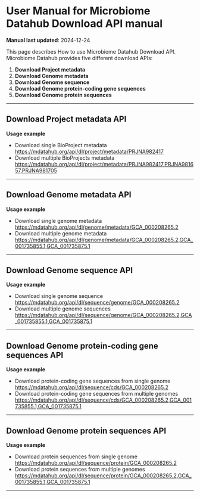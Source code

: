 # User Manual for Microbiome Datahub Download API manual

**Manual last updated**: 2024-12-24

This page describes How to use Microbiome Datahub Download API. Microbiome Datahub provides five different download APIs:

1. **Download Project metadata**
2. **Download Genome metadata**
3. **Download Genome sequence**
4. **Download Genome protein-coding gene sequences**
5. **Download Genome protein sequences**

---

## Download Project metadata API

**Usage example**
- Download single BioProject metadata
https://mdatahub.org/api/dl/project/metadata/PRJNA982417
- Download multiple BioProjects metadata
https://mdatahub.org/api/dl/project/metadata/PRJNA982417,PRJNA981657,PRJNA981705

---

## Download Genome metadata API

**Usage example**
- Download single genome metadata
https://mdatahub.org/api/dl/genome/metadata/GCA_000208265.2
- Download multiple genome metadata
https://mdatahub.org/api/dl/genome/metadata/GCA_000208265.2,GCA_001735855.1,GCA_001735875.1

---

## Download Genome sequence API

**Usage example**
- Download single genome sequence
https://mdatahub.org/api/dl/sequence/genome/GCA_000208265.2
- Download multiple genome sequences
https://mdatahub.org/api/dl/sequence/genome/GCA_000208265.2,GCA_001735855.1,GCA_001735875.1

---

## Download Genome protein-coding gene sequences API

**Usage example**
- Download protein-coding gene sequences from single genome
https://mdatahub.org/api/dl/sequence/cds/GCA_000208265.2
- Download protein-coding gene sequences from multiple genomes
https://mdatahub.org/api/dl/sequence/cds/GCA_000208265.2,GCA_001735855.1,GCA_001735875.1

---

## Download Genome protein sequences API

**Usage example**
- Download protein sequences from single genome
https://mdatahub.org/api/dl/sequence/protein/GCA_000208265.2
- Download protein sequences from multiple genomes
https://mdatahub.org/api/dl/sequence/protein/GCA_000208265.2,GCA_001735855.1,GCA_001735875.1

---
